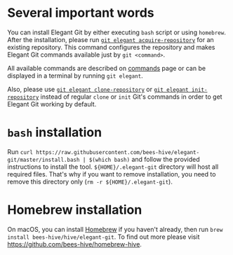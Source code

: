 # Several important words
You can install Elegant Git by either executing `bash` script or using `homebrew`. After the
installation, please run [`git elegant acquire-repository`](commands.md#acquire-repository)
for an existing repository. This command configures the repository and makes Elegant Git commands
available just by `git <command>`.

All available commands are described on [commands](commands.md) page or can be displayed in
a terminal by running `git elegant`.

Also, please use [`git elegant clone-repository`](commands.md#clone-repository) or 
[`git elegant init-repository`](commands.md#init-repository) instead of regular `clone` or `init` 
Git's commands in order to get Elegant Git working by default.

# `bash` installation
Run `curl https://raw.githubusercontent.com/bees-hive/elegant-git/master/install.bash | $(which bash)`
and follow the provided instructions to install the tool. `${HOME}/.elegant-git` directory will host
all required files. That's why if you want to remove installation, you need to remove this directory
only (`rm -r ${HOME}/.elegant-git`).  

# Homebrew installation
On macOS, you can install [Homebrew](https://brew.sh/) if you haven't already, then run
`brew install bees-hive/hive/elegant-git`. To find out more please visit
<https://github.com/bees-hive/homebrew-hive>.

